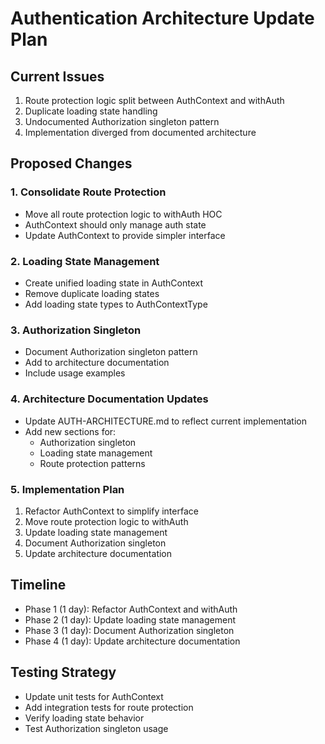 # Authentication Architecture Update Plan

## Current Issues
1. Route protection logic split between AuthContext and withAuth
2. Duplicate loading state handling
3. Undocumented Authorization singleton pattern
4. Implementation diverged from documented architecture

## Proposed Changes

### 1. Consolidate Route Protection
- Move all route protection logic to withAuth HOC
- AuthContext should only manage auth state
- Update AuthContext to provide simpler interface

### 2. Loading State Management
- Create unified loading state in AuthContext
- Remove duplicate loading states
- Add loading state types to AuthContextType

### 3. Authorization Singleton
- Document Authorization singleton pattern
- Add to architecture documentation
- Include usage examples

### 4. Architecture Documentation Updates
- Update AUTH-ARCHITECTURE.md to reflect current implementation
- Add new sections for:
  - Authorization singleton
  - Loading state management
  - Route protection patterns

### 5. Implementation Plan
1. Refactor AuthContext to simplify interface
2. Move route protection logic to withAuth
3. Update loading state management
4. Document Authorization singleton
5. Update architecture documentation

## Timeline
- Phase 1 (1 day): Refactor AuthContext and withAuth
- Phase 2 (1 day): Update loading state management
- Phase 3 (1 day): Document Authorization singleton
- Phase 4 (1 day): Update architecture documentation

## Testing Strategy
- Update unit tests for AuthContext
- Add integration tests for route protection
- Verify loading state behavior
- Test Authorization singleton usage
